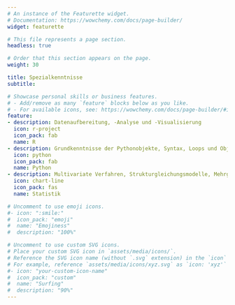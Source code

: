 ```yaml
---
# An instance of the Featurette widget.
# Documentation: https://wowchemy.com/docs/page-builder/
widget: featurette

# This file represents a page section.
headless: true

# Order that this section appears on the page.
weight: 30

title: Spezialkenntnisse
subtitle:

# Showcase personal skills or business features.
# - Add/remove as many `feature` blocks below as you like.
# - For available icons, see: https://wowchemy.com/docs/page-builder/#icons
feature:
- description: Datenaufbereitung, -Analyse und -Visualisierung
  icon: r-project
  icon_pack: fab
  name: R
- description: Grundkenntnisse der Pythonobjekte, Syntax, Loops und Objektorientiertes Programmieren
  icon: python
  icon_pack: fab
  name: Python
- description: Multivariate Verfahren, Strukturgleichungsmodelle, Mehrgruppenanalysen, Mediation, Moderation
  icon: chart-line
  icon_pack: fas
  name: Statistik

# Uncomment to use emoji icons.
#- icon: ":smile:"
#  icon_pack: "emoji"
#  name: "Emojiness"
#  description: "100%"  

# Uncomment to use custom SVG icons.
# Place your custom SVG icon in `assets/media/icons/`.
# Reference the SVG icon name (without `.svg` extension) in the `icon` field.
# For example, reference `assets/media/icons/xyz.svg` as `icon: 'xyz'`
#- icon: "your-custom-icon-name"
#  icon_pack: "custom"
#  name: "Surfing"
#  description: "90%"
---
```

